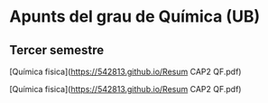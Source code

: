 # Apunts del grau de Química (UB)

## Tercer semestre

[Química fisica](https://542813.github.io/Resum CAP2 QF.pdf)

[Química fisica](https://542813.github.io/Resum CAP2 QF.pdf)
